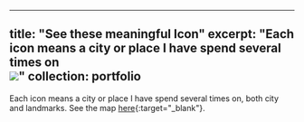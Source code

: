 <!-- ---
title: "Portfolio item number 1"
excerpt: "Short description of portfolio item number 1<br/><img src='/images/500x300.png'>"
collection: portfolio
---

This is an item in your portfolio. It can be have images or nice text. If you name the file .md, it will be parsed as markdown. If you name the file .html, it will be parsed as [HTML](./map.html).  -->


---
title: "See these meaningful Icon"
excerpt: "Each icon means a city or place I have spend several times on <br/><img src='/images/500x300.png'>" 
collection: portfolio
---
Each icon means a city or place I have spend several times on, both city and landmarks. See the map [here](./map.html){:target="_blank"}.
